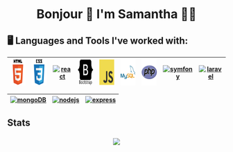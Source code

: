 <h1 align="center"> Bonjour 👋 I'm Samantha 👩‍💻</h1>
  
## 🖥️ Languages and Tools I've worked with:

| <a href="https://www.w3.org/html/" rel="nofollow"><img src="https://raw.githubusercontent.com/devicons/devicon/master/icons/html5/html5-original-wordmark.svg" alt="html5" width="60" height="60" style="max-width: 100%;"></a> | <a href="https://www.w3schools.com/css/" rel="nofollow"><img src="https://raw.githubusercontent.com/devicons/devicon/master/icons/css3/css3-original-wordmark.svg" alt="css3" width="60" height="60" style="max-width: 100%;"></a> | <a href="https://reactjs.org/" rel="nofollow"><img src="https://user-images.githubusercontent.com/58083159/154823721-b99c9ecf-9dc2-4f21-a95f-a0ba2ee994f2.png" alt="react" width="60" style="max-width: 100%;"></a> | <a href="https://getbootstrap.com" rel="nofollow"><img src="https://raw.githubusercontent.com/devicons/devicon/master/icons/bootstrap/bootstrap-plain-wordmark.svg" alt="bootstrap" width="60" height="60" style="max-width: 100%;"></a> | <a href="https://www.w3schools.com/js/" rel="nofollow"><img src="https://raw.githubusercontent.com/devicons/devicon/master/icons/javascript/javascript-original.svg" alt="javascript" width="60" height="60" style="max-width: 100%;"></a> | <a href="https://www.mysql.com/" rel="nofollow"><img src="https://raw.githubusercontent.com/devicons/devicon/master/icons/mysql/mysql-original-wordmark.svg" alt="mysql" width="60" height="60" style="max-width: 100%;"></a> | <a href="https://www.php.net" rel="nofollow"><img src="https://raw.githubusercontent.com/devicons/devicon/master/icons/php/php-original.svg" alt="php" width="60" height="60" style="max-width: 100%;"></a> | <a href="https://www.symfony.com/" rel="nofollow"><img src="https://symfony.com/logos/symfony_white_03.png" alt="symfony" width="50" height="60" style="max-width: 100%;"></a> | <a href="https://laravel.com/" rel="nofollow"><img src="https://github.com/laravel/art/blob/master/laravel-logo.png?raw=true" alt="laravel" width="60" height="60" style="max-width: 100%;"></a>
  |---|---|---|---|---|---|---|---|---|
  
| <a href="https://www.mongodb.com/home" rel="nofollow"><img src="https://cdn.jsdelivr.net/gh/devicons/devicon/icons/mongodb/mongodb-original-wordmark.svg" alt="mongoDB" width="60" height="60" style="max-width: 100%;"/></a> | <a href="https://nodejs.org/en/" rel="nofollow"><img src="https://cdn.jsdelivr.net/gh/devicons/devicon/icons/nodejs/nodejs-original-wordmark.svg" alt="nodejs" width="60" height="60" style="max-width: 100%;"/></a> | <a href="https://expressjs.com/" rel="nofollow"><img src="https://cdn.jsdelivr.net/gh/devicons/devicon/icons/express/express-original-wordmark.svg" alt="express" width="60" height="60" style="max-width: 100%;"/></a>
  |---|---|---|

## Stats
<h3 align="center">

  ![](https://github-readme-stats.vercel.app/api?username=samyyuv&hide=stars,issues,contribs&count_private=true&theme=cobalt) 
</h3>
